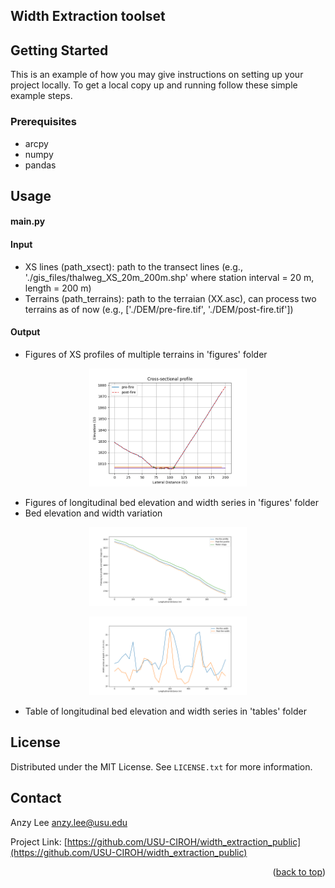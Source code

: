 

<!-- ABOUT THE PROJECT -->
## Width Extraction toolset



<!-- GETTING STARTED -->
## Getting Started

This is an example of how you may give instructions on setting up your project locally.
To get a local copy up and running follow these simple example steps.

### Prerequisites

* arcpy
* numpy
* pandas


<!-- USAGE EXAMPLES -->
## Usage

#### main.py

#### Input
* XS lines (path_xsect): path to the transect lines (e.g., './gis_files/thalweg_XS_20m_200m.shp' where station interval = 20 m, length = 200 m)
* Terrains (path_terrains): path to the terraian (XX.asc), can process two terrains as of now (e.g., ['./DEM/pre-fire.tif', './DEM/post-fire.tif'])
  
#### Output
* Figures of XS profiles of multiple terrains in 'figures' folder 
<p align="center" width="100%">
<img width="50%" src="/figures/xsect_20m_200m_1p25m_same_vertical_offset/profile_16.png" alt="output0">
</p>

* Figures of longitudinal bed elevation and width series in 'figures' folder
 * Bed elevation and width variation
<p align="center" width="100%">
<img width="50%" src="/figures/z_series_20m_200m_1p25m_same_vertical_offset.png" alt="output1">
</p>
<p align="center" width="100%">
<img width="50%" src="/figures/w_series_20m_200m_1p25m_same_vertical_offset.png" alt="output2">
</p>

* Table of longitudinal bed elevation and width series in 'tables' folder




<!-- ROADMAP 

## Roadmap

- [x] Add Changelog
- [x] Add back to top links
- [ ] Add Additional Templates w/ Examples
- [ ] Add "components" document to easily copy & paste sections of the readme
- [ ] Multi-language Support
    - [ ] Chinese
    - [ ] Spanish
-->


<!-- CONTRIBUTING 
## Contributing

Contributions are what make the open source community such an amazing place to learn, inspire, and create. Any contributions you make are **greatly appreciated**.

If you have a suggestion that would make this better, please fork the repo and create a pull request. You can also simply open an issue with the tag "enhancement".
Don't forget to give the project a star! Thanks again!

1. Fork the Project
2. Create your Feature Branch (`git checkout -b feature/AmazingFeature`)
3. Commit your Changes (`git commit -m 'Add some AmazingFeature'`)
4. Push to the Branch (`git push origin feature/AmazingFeature`)
5. Open a Pull Request
-->

<!-- LICENSE -->
## License

Distributed under the MIT License. See `LICENSE.txt` for more information.



<!-- CONTACT -->
## Contact

Anzy Lee anzy.lee@usu.edu

Project Link: [https://github.com/USU-CIROH/width_extraction_public](https://github.com/USU-CIROH/width_extraction_public)


<!-- ACKNOWLEDGMENTS 
## Acknowledgments

Use this space to list resources you find helpful and would like to give credit to. I've included a few of my favorites to kick things off!

* [Choose an Open Source License](https://choosealicense.com)
* [GitHub Emoji Cheat Sheet](https://www.webpagefx.com/tools/emoji-cheat-sheet)
* [Malven's Flexbox Cheatsheet](https://flexbox.malven.co/)
* [Malven's Grid Cheatsheet](https://grid.malven.co/)
* [Img Shields](https://shields.io)
* [GitHub Pages](https://pages.github.com)
* [Font Awesome](https://fontawesome.com)
* [React Icons](https://react-icons.github.io/react-icons/search)
-->

<p align="right">(<a href="#readme-top">back to top</a>)</p>

